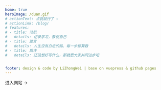 ```yaml
---
home: true
heroImage: /duan.gif
# actionText: 点我就行了 →
# actionLink: /blog/
# features:
# - title: 动机
#   details: 记录学习，敦促自己
# - title: 箴言
#   details: 人生没有白走的路，每一步都算数
# - title: 期许
#   details: 还没想好写什么，那就愿大家共同进步吧


footer: design & code by LiZhongWei | base on vuepress & github pages
---
```


<HomeBtn>进入网站 →</HomeBtn>

<ParticlesBg/>